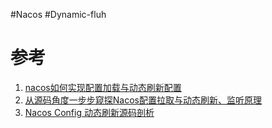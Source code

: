 #Nacos #Dynamic-fluh




# 参考
1. [nacos如何实现配置加载与动态刷新配置](https://blog.csdn.net/qq_37436172/article/details/119971116)
2. [从源码角度一步步窥探Nacos配置拉取与动态刷新、监听原理](https://blog.csdn.net/China_eboy/article/details/112507139)
3. [Nacos Config 动态刷新源码剖析](https://www.jianshu.com/p/b446a695cc1e)
